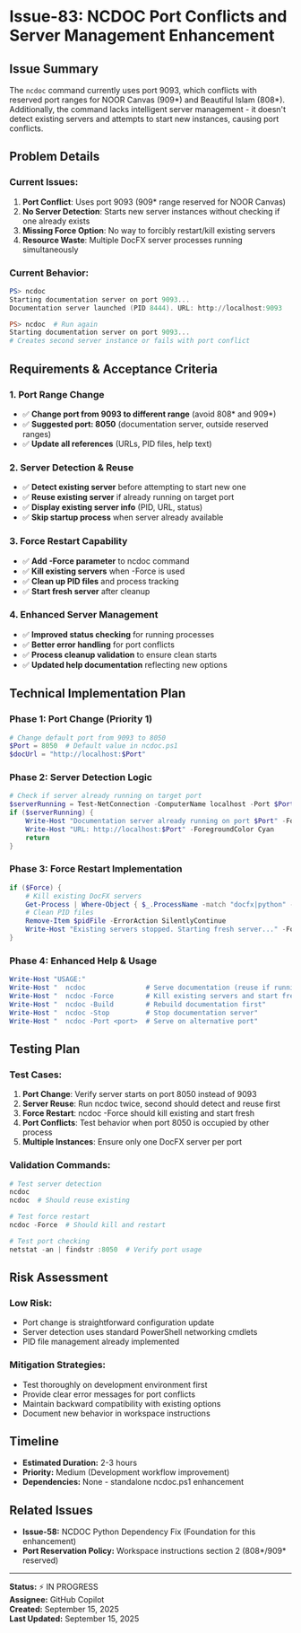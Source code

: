 # Issue-83: NCDOC Port Conflicts and Server Management Enhancement

## Issue Summary

The `ncdoc` command currently uses port 9093, which conflicts with reserved port ranges for NOOR Canvas (909*) and Beautiful Islam (808*). Additionally, the command lacks intelligent server management - it doesn't detect existing servers and attempts to start new instances, causing port conflicts.

## Problem Details

### **Current Issues:**

1. **Port Conflict**: Uses port 9093 (909\* range reserved for NOOR Canvas)
2. **No Server Detection**: Starts new server instances without checking if one already exists
3. **Missing Force Option**: No way to forcibly restart/kill existing servers
4. **Resource Waste**: Multiple DocFX server processes running simultaneously

### **Current Behavior:**

```powershell
PS> ncdoc
Starting documentation server on port 9093...
Documentation server launched (PID 8444). URL: http://localhost:9093

PS> ncdoc  # Run again
Starting documentation server on port 9093...
# Creates second server instance or fails with port conflict
```

## Requirements & Acceptance Criteria

### **1. Port Range Change**

- ✅ **Change port from 9093 to different range** (avoid 808* and 909*)
- ✅ **Suggested port: 8050** (documentation server, outside reserved ranges)
- ✅ **Update all references** (URLs, PID files, help text)

### **2. Server Detection & Reuse**

- ✅ **Detect existing server** before attempting to start new one
- ✅ **Reuse existing server** if already running on target port
- ✅ **Display existing server info** (PID, URL, status)
- ✅ **Skip startup process** when server already available

### **3. Force Restart Capability**

- ✅ **Add -Force parameter** to ncdoc command
- ✅ **Kill existing servers** when -Force is used
- ✅ **Clean up PID files** and process tracking
- ✅ **Start fresh server** after cleanup

### **4. Enhanced Server Management**

- ✅ **Improved status checking** for running processes
- ✅ **Better error handling** for port conflicts
- ✅ **Process cleanup validation** to ensure clean starts
- ✅ **Updated help documentation** reflecting new options

## Technical Implementation Plan

### **Phase 1: Port Change (Priority 1)**

```powershell
# Change default port from 9093 to 8050
$Port = 8050  # Default value in ncdoc.ps1
$docUrl = "http://localhost:$Port"
```

### **Phase 2: Server Detection Logic**

```powershell
# Check if server already running on target port
$serverRunning = Test-NetConnection -ComputerName localhost -Port $Port -InformationLevel Quiet
if ($serverRunning) {
    Write-Host "Documentation server already running on port $Port" -ForegroundColor Green
    Write-Host "URL: http://localhost:$Port" -ForegroundColor Cyan
    return
}
```

### **Phase 3: Force Restart Implementation**

```powershell
if ($Force) {
    # Kill existing DocFX servers
    Get-Process | Where-Object { $_.ProcessName -match "docfx|python" -and $_.CommandLine -match "serve|http.server" } | Stop-Process -Force
    # Clean PID files
    Remove-Item $pidFile -ErrorAction SilentlyContinue
    Write-Host "Existing servers stopped. Starting fresh server..." -ForegroundColor Yellow
}
```

### **Phase 4: Enhanced Help & Usage**

```powershell
Write-Host "USAGE:"
Write-Host "  ncdoc               # Serve documentation (reuse if running)"
Write-Host "  ncdoc -Force        # Kill existing servers and start fresh"
Write-Host "  ncdoc -Build        # Rebuild documentation first"
Write-Host "  ncdoc -Stop         # Stop documentation server"
Write-Host "  ncdoc -Port <port>  # Serve on alternative port"
```

## Testing Plan

### **Test Cases:**

1. **Port Change**: Verify server starts on port 8050 instead of 9093
2. **Server Reuse**: Run ncdoc twice, second should detect and reuse first
3. **Force Restart**: ncdoc -Force should kill existing and start fresh
4. **Port Conflicts**: Test behavior when port 8050 is occupied by other process
5. **Multiple Instances**: Ensure only one DocFX server per port

### **Validation Commands:**

```powershell
# Test server detection
ncdoc
ncdoc  # Should reuse existing

# Test force restart
ncdoc -Force  # Should kill and restart

# Test port checking
netstat -an | findstr :8050  # Verify port usage
```

## Risk Assessment

### **Low Risk:**

- Port change is straightforward configuration update
- Server detection uses standard PowerShell networking cmdlets
- PID file management already implemented

### **Mitigation Strategies:**

- Test thoroughly on development environment first
- Provide clear error messages for port conflicts
- Maintain backward compatibility with existing options
- Document new behavior in workspace instructions

## Timeline

- **Estimated Duration:** 2-3 hours
- **Priority:** Medium (Development workflow improvement)
- **Dependencies:** None - standalone ncdoc.ps1 enhancement

## Related Issues

- **Issue-58:** NCDOC Python Dependency Fix (Foundation for this enhancement)
- **Port Reservation Policy:** Workspace instructions section 2 (808*/909* reserved)

---

**Status:** ⚡ IN PROGRESS  
**Assignee:** GitHub Copilot  
**Created:** September 15, 2025  
**Last Updated:** September 15, 2025
